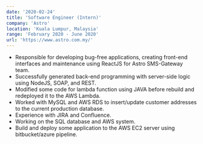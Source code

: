 ```yaml
---
date: '2020-02-24'
title: 'Software Engineer (Intern)'
company: 'Astro'
location: 'Kuala Lumpur, Malaysia'
range: 'February 2020 - June 2020'
url: 'https://www.astro.com.my/'
---
```


- Responsible for developing bug-free applications, creating front-end interfaces and maintenance using ReactJS for Astro SMS-Gateway team.
- Successfully generated back-end programming with server-side logic using NodeJS, SOAP, and REST.
- Modified some code for lambda function using JAVA before rebuild and redeployed it to the AWS Lambda.
- Worked with MySQL and AWS RDS to insert/update customer addresses to the current production database.
- Experience with JIRA and Confluence.
- Working on the SQL database and AWS system.
- Build and deploy some application to the AWS EC2 server using bitbucket/azure pipeline.